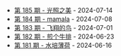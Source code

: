 * [第 185 期 - 光照之美](https://weekly.tw93.fun/posts/185-光照之美) - 2024-07-14
* [第 184 期 - mamala](https://weekly.tw93.fun/posts/184-mamala) - 2024-07-08
* [第 183 期 - 飞翔的鸟](https://weekly.tw93.fun/posts/183-飞翔的鸟) - 2024-07-01
* [第 182 期 - 煎个牛排](https://weekly.tw93.fun/posts/182-煎个牛排) - 2024-06-23
* [第 181 期 - 水培薄荷](https://weekly.tw93.fun/posts/181-水培薄荷) - 2024-06-16
